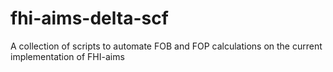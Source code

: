 # fhi-aims-delta-scf
A collection of scripts to automate FOB and FOP calculations on the current implementation of FHI-aims
